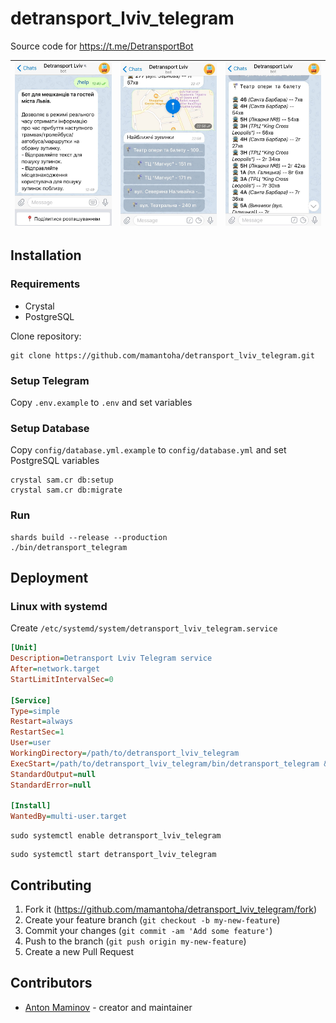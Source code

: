# detransport_lviv_telegram

Source code for <https://t.me/DetransportBot>

| ![image](https://github.com/mamantoha/detransport_lviv_telegram/blob/master/screenshots/screenshot3.jpg?raw=true) | ![image](https://github.com/mamantoha/detransport_lviv_telegram/blob/master/screenshots/screenshot1.jpg?raw=true) | ![image](https://github.com/mamantoha/detransport_lviv_telegram/blob/master/screenshots/screenshot2.jpg?raw=true) |
| --- | --- | --- |

## Installation

### Requirements

- Crystal
- PostgreSQL

Clone repository:

```console
git clone https://github.com/mamantoha/detransport_lviv_telegram.git
```

### Setup Telegram

Copy `.env.example` to `.env` and set variables

### Setup Database

Copy `config/database.yml.example` to `config/database.yml` and set PostgreSQL variables

```console
crystal sam.cr db:setup
crystal sam.cr db:migrate
```

### Run

```console
shards build --release --production
./bin/detransport_telegram
```

## Deployment

### Linux with systemd

Create `/etc/systemd/system/detransport_lviv_telegram.service`

```ini
[Unit]
Description=Detransport Lviv Telegram service
After=network.target
StartLimitIntervalSec=0

[Service]
Type=simple
Restart=always
RestartSec=1
User=user
WorkingDirectory=/path/to/detransport_lviv_telegram
ExecStart=/path/to/detransport_lviv_telegram/bin/detransport_telegram &>/dev/null &
StandardOutput=null
StandardError=null

[Install]
WantedBy=multi-user.target
```

```console
sudo systemctl enable detransport_lviv_telegram
```

```console
sudo systemctl start detransport_lviv_telegram
```

## Contributing

1. Fork it (<https://github.com/mamantoha/detransport_lviv_telegram/fork>)
2. Create your feature branch (`git checkout -b my-new-feature`)
3. Commit your changes (`git commit -am 'Add some feature'`)
4. Push to the branch (`git push origin my-new-feature`)
5. Create a new Pull Request

## Contributors

- [Anton Maminov](https://github.com/mamantoha) - creator and maintainer
